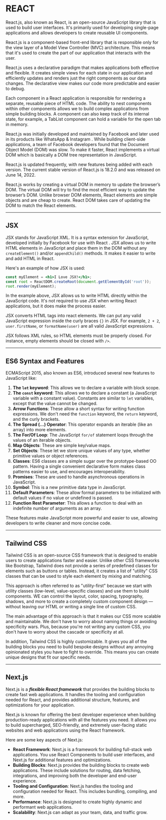 # REACT

React.js, also known as React, is an open-source JavaScript library that is used to build user interfaces. It's primarily used for developing single-page applications and allows developers to create reusable UI components.

React.js is a component-based front-end library that is responsible only for the view layer of a Model View Controller (MVC) architecture. This means that it's used to create the part of our application that interacts with the user.

React.js uses a declarative paradigm that makes applications both effective and flexible. It creates simple views for each state in our application and efficiently updates and renders just the right components as our data changes. The declarative view makes our code more predictable and easier to debug.

Each component in a React application is responsible for rendering a separate, reusable piece of HTML code. The ability to nest components within other components allows we to build complex applications from simple building blocks. A component can also keep track of its internal state, for example, a TabList component can hold a variable for the open tab in memory.

React.js was initially developed and maintained by Facebook and later used in its products like WhatsApp & Instagram
. While building client-side applications, a team of Facebook developers found that the Document Object Model (DOM) was slow. To make it faster, React implements a virtual DOM which is basically a DOM tree representation in JavaScript.

React.js is updated frequently, with new features being added with each version. The current stable version of React.js is 18.2.0 and was released on June 14, 2022.

React.js works by creating a virtual DOM in memory to update the browser’s DOM. The virtual DOM will try to find the most efficient way to update the browser’s DOM. Unlike browser DOM elements, React elements are simple objects and are cheap to create. React DOM takes care of updating the DOM to match the React elements.

---

## JSX

JSX stands for JavaScript XML. It is a syntax extension for JavaScript, developed initially by Facebook for use with React
. JSX allows us to write HTML elements in JavaScript and place them in the DOM without any `createElement()` and/or `appendChild()` methods. It makes it easier to write and add HTML in React.

Here's an example of how JSX is used:

```jsx
const myElement = <h1>I Love JSX!</h1>;
const root = ReactDOM.createRoot(document.getElementById('root'));
root.render(myElement);
```

In the example above, JSX allows us to write HTML directly within the JavaScript code. It's not required to use JSX when writing React applications, but it does make the process easier.

JSX converts HTML tags into react elements. We can put any valid JavaScript expression inside the curly braces `{}` in JSX. For example, `2 + 2`, `user.firstName`, or `formatName(user)` are all valid JavaScript expressions.

JSX follows XML rules, so HTML elements must be properly closed. For instance, empty elements should be closed with `/>`.

---

## ES6 Syntax and Features

ECMAScript 2015, also known as ES6, introduced several new features to JavaScript like:

1. **The `let` keyword**: This allows we to declare a variable with block scope.
2. **The `const` keyword**: This allows we to declare a constant (a JavaScript variable with a constant value). Constants are similar to `let` variables, except that the value cannot be changed.
3. **Arrow Functions**: These allow a short syntax for writing function expressions. We don't need the `function` keyword, the `return` keyword, and the curly brackets.
4. **The Spread (...) Operator**: This operator expands an iterable (like an array) into more elements.
5. **The For/Of Loop**: The JavaScript `for/of` statement loops through the values of an iterable objects.
6. **Map Objects**: These are simple key/value maps.
7. **Set Objects**: These let we store unique values of any type, whether primitive values or object references.
8. **Classes**: ES6 classes are a simple sugar over the prototype-based OO pattern. Having a single convenient declarative form makes class patterns easier to use, and encourages interoperability.
9. **Promises**: These are used to handle asynchronous operations in JavaScript.
10. **Symbol**: This is a new primitive data type in JavaScript.
11. **Default Parameters**: These allow formal parameters to be initialized with default values if no value or undefined is passed.
12. **Function Rest Parameter**: This allows a function to deal with an indefinite number of arguments as an array.

These features make JavaScript more powerful and easier to use, allowing developers to write cleaner and more concise code.

---

## Tailwind CSS

Tailwind CSS is an open-source CSS framework that is designed to enable users to create applications faster and easier. Unlike other CSS frameworks like Bootstrap, Tailwind does not provide a series of predefined classes for elements such as buttons or tables. Instead, it creates a list of "utility" CSS classes that can be used to style each element by mixing and matching.

This approach is often referred to as "utility-first" because we start with utility classes (low-level, value-specific classes) and use them to build components. WE can control the layout, color, spacing, typography, shadows, and more to create a completely custom component design — without leaving our HTML or writing a single line of custom CSS.

The main advantage of this approach is that it makes our CSS more scalable and maintainable. We don't have to worry about naming things or avoiding specificity wars. Plus, because you're not writing any custom CSS, you don't have to worry about the cascade or specificity at all.

In addition, Tailwind CSS is highly customizable. It gives you all of the building blocks you need to build bespoke designs without any annoying opinionated styles you have to fight to override. This means you can create unique designs that fit our specific needs.

---

## Next.js

Next.js is a ***flexible React framework*** that provides the building blocks to create fast web applications. It handles the tooling and configuration needed for React, and provides additional structure, features, and optimizations for your application.

Next.js is known for offering the best developer experience when building production-ready applications with all the features you need. It allows you to build supercharged, SEO-friendly, and extremely user-facing static websites and web applications using the React framework.

Here are some key aspects of Next.js:

- **React Framework**: Next.js is a framework for building full-stack web applications. You use React Components to build user interfaces, and Next.js for additional features and optimizations.
- **Building Blocks**: Next.js provides the building blocks to create web applications. These include solutions for routing, data fetching, integrations, and improving both the developer and end-user experience.
- **Tooling and Configuration**: Next.js handles the tooling and configuration needed for React. This includes bundling, compiling, and more.
- **Performance**: Next.js is designed to create highly dynamic and performant web applications.
- **Scalability**: Next.js can adapt as your team, data, and traffic grow.
